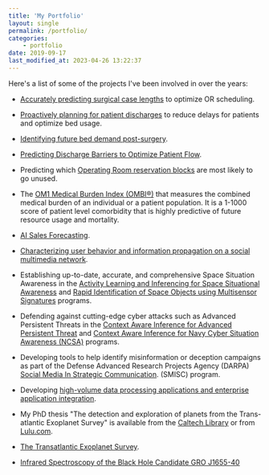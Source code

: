 ```yaml
---
title: 'My Portfolio'
layout: single
permalink: /portfolio/
categories:
    - portfolio
date: 2019-09-17
last_modified_at: 2023-04-26 13:22:37
---
```


Here's a list of some of the projects I've been involved in over the years:

<!-- FIXME: Keep adding from HIQ. -->

-   [Accurately predicting surgical case lengths](https://web.archive.org/web/20221109153007/https://www.hospiq.com/blog/in-the-or-accuracy-in-scheduling-is-everything/)
    to optimize OR scheduling.

-   [Proactively planning for patient discharges](https://web.archive.org/web/20230124154310/https://www.hospiq.com/blog/proactive-discharge-planning-managing-patient-stays-to-optimize-the-discharge-day/)
    to reduce delays for patients and optimize bed usage.

-   [Identifying future bed demand post-surgery](https://web.archive.org/web/20220716034049/https://www.hospiq.com/blog/knowing-future-bed-demand-with-a-surgical-placement-forecaster/).

-   [Predicting Discharge Barriers to Optimize Patient Flow](https://web.archive.org/web/20230124154406/https://www.hospiq.com/blog/prioritizing-and-processing-discharges-to-better-manage-patient-flow/).

-   Predicting which [Operating Room reservation blocks](https://web.archive.org/web/20220902151438/https://www.hospiq.com/solutions/perioperative/)
    are most likely to go unused.

-   The [OM1 Medical Burden Index (OMBI®)](https://www.om1.com/aipredictivemedicine/ombi/)
    that measures the combined medical burden of an individual or a patient population.
    It is a 1-1000 score of patient level comorbidity
    that is highly predictive of future resource usage and mortality.

-   [AI Sales Forecasting](https://www.insightsquared.com/revenue-intelligence-platform/sales-forecasting/).

<!-- markdownlint-disable line-length -->

-   [Characterizing user behavior and information propagation on a social multimedia network](https://doi.org/10.1109/ICMEW.2013.6618395).
<!-- markdownlint-enable line-length -->

-   Establishing up-to-date, accurate, and comprehensive Space Situation Awareness in the
    [Activity Learning and Inferencing for Space Situational Awareness](https://www.sbir.gov/sbirsearch/detail/824285)
    and
    [Rapid Identification of Space Objects using Multisensor Signatures](https://www.sbir.gov/sbirsearch/detail/666352)
    programs.

-   Defending against cutting-edge cyber attacks such as Advanced Persistent Threats in the
    [Context Aware Inference for Advanced Persistent Threat](https://www.sbir.gov/sbirsearch/detail/873315)
    and
    [Context Aware Inference for Navy Cyber Situation Awareness (NCSA)](https://www.sbir.gov/sbirsearch/detail/685198)
    programs.

<!-- textlint-disable stop-words -->

-   Developing tools to help identify misinformation or deception campaigns
    as part of the Defense Advanced Research Projects Agency (DARPA)
    [Social Media In Strategic Communication](https://www.darpa.mil/program/social-media-in-strategic-communication).
    (SMISC) program.

<!-- textlint-enable stop-words -->

-   Developing
    [high-volume data processing applications and enterprise application integration](https://www.abinitio.com/).

-   My PhD thesis "The detection and exploration of planets from the Trans-atlantic Exoplanet Survey"
    is available from the
    [Caltech Library](https://web.archive.org/web/20080620002210/http://etd.caltech.edu/etd/available/etd-08272007-043911/)
    or from [Lulu.com](https://web.archive.org/web/20080620002210/http://www.lulu.com/content/1145448).

-   [The Transatlantic Exoplanet Survey](https://proinsias.github.io/portfolio/tres.html).

-   [Infrared Spectroscopy of the Black Hole Candidate GRO J1655-40](https://proinsias.github.io/portfolio/j1655.html)
